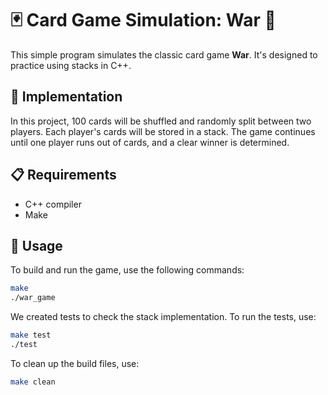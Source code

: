 # 🃏 Card Game Simulation: War 🎴

This simple program simulates the classic card game **War**. It's designed to practice using stacks in C++.

## 🔧 Implementation

In this project, 100 cards will be shuffled and randomly split between two players. 
Each player's cards will be stored in a stack. The game continues until one player runs out of cards, and a clear winner is determined.

## 📋 Requirements
- C++ compiler
- Make

## 🚀 Usage

To build and run the game, use the following commands:

```bash
make
./war_game
```

We created tests to check the stack implementation. To run the tests, use:

```bash
make test
./test
```

To clean up the build files, use:

```bash
make clean
```